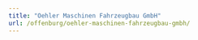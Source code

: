 ```yaml
---
title: "Oehler Maschinen Fahrzeugbau GmbH"
url: /offenburg/oehler-maschinen-fahrzeugbau-gmbh/
---
```


